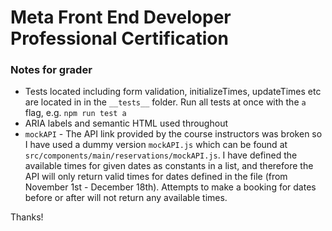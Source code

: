 # Meta Front End Developer Professional Certification


### Notes for grader 

* Tests located including form validation, initializeTimes, updateTimes etc are located in in the `__tests__` folder. Run all tests at once with the `a` flag, e.g. `npm run test a` 
* ARIA labels and semantic HTML used throughout 
* `mockAPI` - The API link provided by the course instructors was broken so I have used a dummy version `mockAPI.js` which can be found at `src/components/main/reservations/mockAPI.js`. I have defined the available times for given dates as constants in a list, and therefore the API will only return valid times for dates defined in the file (from November 1st - December 18th). Attempts to make a booking for dates before or after will not return any available times. 

Thanks!
